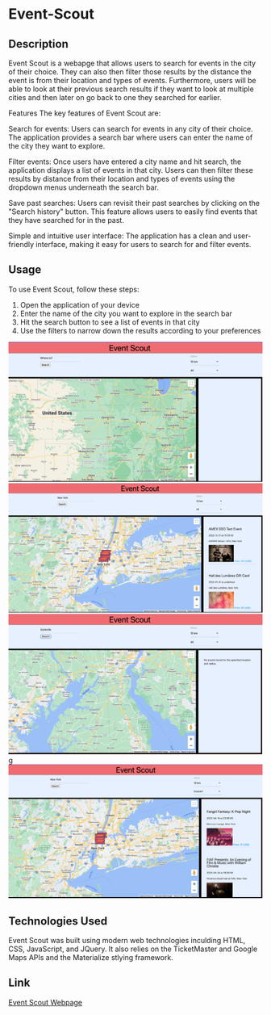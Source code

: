# Event-Scout

## Description
Event Scout is a webapge that allows users to search for events in the city of their choice. They can also then filter those results by the distance the event is from their location and types of events. Furthermore, users will be able to look at their previous search results if they want to look at multiple cities and then later on go back to one they searched for earlier.

Features
The key features of Event Scout are:

Search for events: Users can search for events in any city of their choice. The application provides a search bar where users can enter the name of the city they want to explore.

Filter events: Once users have entered a city name and hit search, the application displays a list of events in that city. Users can then filter these results by distance from their location and types of events using the dropdown menus underneath the search bar.

Save past searches: Users can revisit their past searches by clicking on the "Search history" button. This feature allows users to easily find events that they have searched for in the past.

Simple and intuitive user interface: The application has a clean and user-friendly interface, making it easy for users to search for and filter events.

## Usage
To use Event Scout, follow these steps:

1. Open the application of your device 
2. Enter the name of the city you want to explore in the search bar
3. Hit the search button to see a list of events in that city
4. Use the filters to narrow down the results according to your preferences

![Event Scout HomePage](./Assets/Images/Event%20Scout%20HomePage.png)
![City Search - Events Rendered](./Assets/Images/City%20Search%20-%20Events%20Rendered.png)
![City Search - No Events Available](./Assets/Images/City%20Search%20-%20No%20Events.png)g
![Event Type Filter in Effect](./Assets/Images/Event%20Type%20Filter%20in%20Action.png)

## Technologies Used
Event Scout was built using modern web technologies inculding HTML, CSS, JavaScript, and JQuery. It also relies on the TicketMaster and Google Maps APIs and the Materialize stlying framework.

## Link
[Event Scout Webpage](https://jadyngg19.github.io/Event-Scout/)
